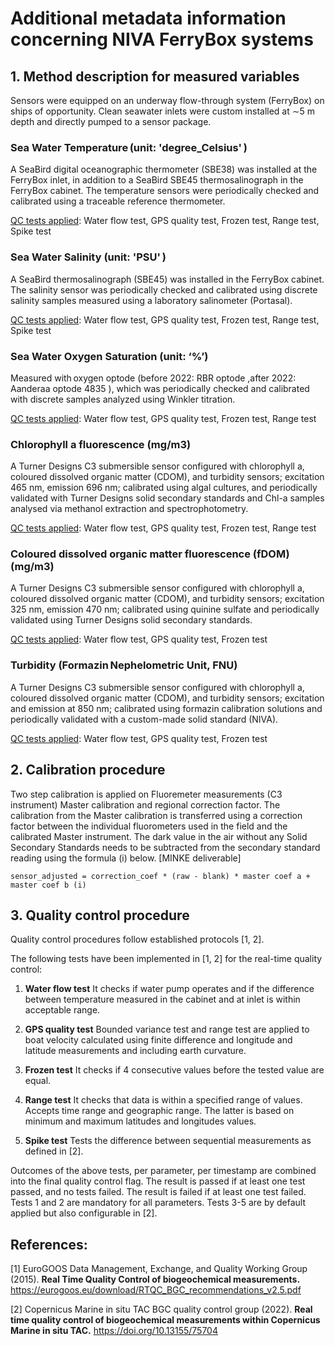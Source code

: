 # Additional metadata information concerning NIVA FerryBox systems 

## 1. Method description for measured variables 

Sensors were equipped on an underway flow-through system (FerryBox) on ships of opportunity. Clean seawater inlets were custom installed at ∼5 m depth and directly pumped to a sensor package.  

### Sea Water Temperature (unit: 'degree_Celsius' ) 

A SeaBird digital oceanographic thermometer (SBE38) was installed at the FerryBox inlet, in addition to a SeaBird SBE45 thermosalinograph in the FerryBox cabinet. The temperature sensors were periodically checked and calibrated using a traceable reference thermometer.  

<ins>QC tests applied</ins>: Water flow test, GPS quality test, Frozen test, Range test, Spike test
 
### Sea Water Salinity (unit: 'PSU' ) 

A SeaBird thermosalinograph (SBE45) was installed in the FerryBox cabinet. The salinity sensor was periodically checked and calibrated using discrete salinity samples measured using a laboratory salinometer (Portasal). 

<ins>QC tests applied</ins>: Water flow test, GPS quality test, Frozen test, Range test, Spike test

### Sea Water Oxygen Saturation (unit: ‘%’) 

Measured with oxygen optode (before 2022: RBR optode ,after 2022: Aanderaa optode 4835 ), which was periodically checked and calibrated with discrete samples analyzed using Winkler titration.  

<ins>QC tests applied</ins>: Water flow test, GPS quality test, Frozen test,  Range test
 
### Chlorophyll a fluorescence (mg/m3) 

A Turner Designs C3 submersible sensor configured with chlorophyll a, coloured dissolved organic matter (CDOM), and turbidity sensors; excitation 465 nm, emission 696 nm; calibrated using algal cultures, and periodically validated with Turner Designs solid secondary standards and Chl-a samples analysed via methanol extraction and spectrophotometry. 

<ins>QC tests applied</ins>: Water flow test, GPS quality test, Frozen test, Range test

### Coloured dissolved organic matter fluorescence (fDOM) (mg/m3) 

A Turner Designs C3 submersible sensor configured with chlorophyll a, coloured dissolved organic matter (CDOM), and turbidity sensors; excitation 325 nm, emission 470 nm; calibrated using quinine sulfate and periodically validated using Turner Designs solid secondary standards. 

<ins>QC tests applied</ins>:  Water flow test, GPS quality test, Frozen test

### Turbidity (Formazin Nephelometric Unit, FNU) 

A Turner Designs C3 submersible sensor configured with chlorophyll a, coloured dissolved organic matter (CDOM), and turbidity sensors; excitation and emission at 850 nm; calibrated using formazin calibration solutions and periodically validated with a custom-made solid standard (NIVA). 

<ins>QC tests applied</ins>:  Water flow test, GPS quality test, Frozen test
 
## 2. Calibration procedure 

Two step calibration is applied on Fluoremeter measurements (C3 instrument) 
Master calibration and regional correction factor. The calibration from the Master calibration is transferred using a correction factor between the individual fluorometers used in the field and the calibrated Master instrument. The dark value in the air without any Solid Secondary Standards needs to be subtracted from the secondary standard reading using the formula (i) below. [MINKE deliverable]
 
```sensor_adjusted = correction_coef * (raw - blank) * master coef a + master coef b (i)```

## 3. Quality control procedure 

Quality control procedures follow established protocols [1, 2].  

 

The following tests have been implemented in [1, 2] for the real-time quality control:  

1. **Water flow test** It checks if water pump operates and if the difference between temperature measured in the cabinet and at inlet is within acceptable range.  

2. **GPS quality test** Bounded variance test and range test are applied to boat velocity calculated using finite difference and longitude and latitude measurements and including earth curvature.  

3. **Frozen test** It checks if 4 consecutive values before the tested value are equal.  

4. **Range test** It checks that data is within a specified range of values. Accepts time range and geographic range. The latter is based on minimum and maximum latitudes and longitudes values.  

5. **Spike test** Tests the difference between sequential measurements as defined in [2].  

Outcomes of the above tests, per parameter, per timestamp are combined into the final quality control flag. The result is passed if at least one test passed, and no tests failed. The result is failed if at least one test failed. Tests 1 and 2 are mandatory for all parameters. Tests 3-5 are by default applied but also configurable in [2].  

 

## References: 

[1] EuroGOOS Data Management, Exchange, and Quality Working Group (2015). **Real Time Quality Control of biogeochemical measurements.** https://eurogoos.eu/download/RTQC_BGC_recommendations_v2.5.pdf 

[2] Copernicus Marine in situ TAC BGC quality control group (2022). **Real time quality control of biogeochemical measurements within Copernicus Marine in situ TAC.** https://doi.org/10.13155/75704 

 

 
